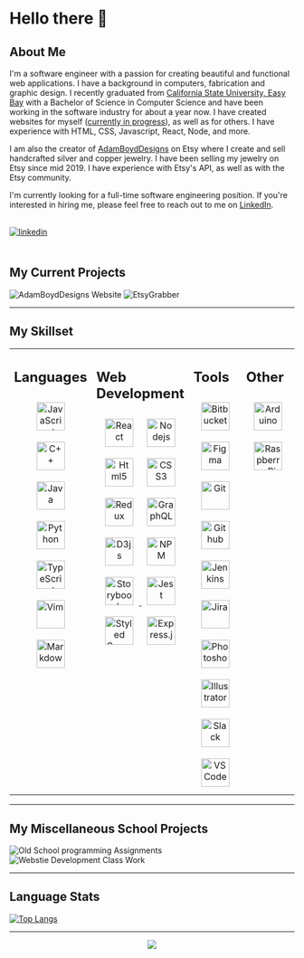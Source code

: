 # Hello there 👋

<!--
**AdamRBoyd/AdamRBoyd** is a ✨ _special_ ✨ repository because its `README.md` (this file) appears on your GitHub profile.
-->

## About Me

<div style="max-width: 700px;">
<p>
I'm a software engineer with a passion for creating beautiful and functional web applications. I have a background in computers, fabrication and graphic design. I recently graduated from <a href="https://www.csueastbay.edu/" target="_blank">California State University, Easy Bay</a> with a Bachelor of Science in Computer Science and have been working in the software industry for about a year now. I have created websites for myself (<a href="https://github.com/AdamRBoyd/AdamBoydDesigns_Website" target="_blank">currently in progress</a>), as well as for others. I have experience with HTML, CSS, Javascript, React, Node, and more.
</p>
<p>
I am also the creator of <a href="https://adamboyddesigns.etsy.com/" target="_blank">AdamBoydDesigns</a> on Etsy where I create and sell handcrafted silver and copper jewelry. I have been selling my jewelry on Etsy since mid 2019. I have experience with Etsy's API, as well as with the Etsy community.
</p>
<p>
I'm currently looking for a full-time software engineering position. If you're interested in hiring me, please feel free to reach out to me on <a href="https://www.linkedin.com/in/adamrichardboyd/" target="_blank">LinkedIn</a>.
</p>
<br />

<a href="https://linkedin.com/in/adamrichardboyd/" target="_blank">
<img src=https://img.shields.io/badge/linkedin-%231E77B5.svg?&style=for-the-badge&logo=linkedin&logoColor=white alt=linkedin style="margin-bottom: 5px;" />
</a>
</div>

<br />

<div>

## My Current Projects

<img src="https://github-readme-stats.vercel.app/api/pin/?username=AdamRBoyd&repo=AdamBoydDesigns_Website&show_icons=true&theme=dark" alt='AdamBoydDesigns Website' />
<img src="https://github-readme-stats.vercel.app/api/pin/?username=AdamRBoyd&repo=EtsyGrabber&show_icons=true&theme=dark" alt='EtsyGrabber' />
</div>

-----------------------

<div>

## My Skillset

<table style="border: none" ><tr><td valign="top" width="25%">
  
## Languages

<div align="center">
<a href="https://www.javascript.com/" target="_blank"><img style="margin: 10px" src="https://profilinator.rishav.dev/skills-assets/javascript-original.svg" alt="JavaScript" height="50" /></a>  
<a href="https://www.cplusplus.com/" target="_blank"><img style="margin: 10px" src="https://profilinator.rishav.dev/skills-assets/cplusplus-original.svg" alt="C++" height="50" /></a>  
<a href="https://www.java.com/" target="_blank"><img style="margin: 10px" src="https://profilinator.rishav.dev/skills-assets/java-original-wordmark.svg" alt="Java" height="50" /></a>  
<a href="https://www.python.org/" target="_blank"><img style="margin: 10px" src="https://profilinator.rishav.dev/skills-assets/python-original.svg" alt="Python" height="50" /></a>  
<a href="https://www.typescriptlang.org/" target="_blank"><img style="margin: 10px" src="https://profilinator.rishav.dev/skills-assets/typescript-original.svg" alt="TypeScript" height="50" /></a>  
<a href="https://www.vim.org/" target="_blank">
<img style="margin: 10px" src="https://cdn.jsdelivr.net/gh/devicons/devicon/icons/vim/vim-original.svg" alt='Vim' height="50" /></a>
<a href="https://www.markdownguide.org/" target="_blank">
<img style="margin: 10px" src="https://cdn.jsdelivr.net/gh/devicons/devicon/icons/markdown/markdown-original.svg" alt='Markdown' height="50" /></a>
</div>

</td><td valign="top" width="25%">

## Web Development

<div align="center">
<a href="https://reactjs.org/" target="_blank"><img style="margin: 10px" src="https://cdn.jsdelivr.net/gh/devicons/devicon/icons/react/react-original-wordmark.svg" alt='React' height='50'/></a>
<a href="https://nodejs.org/" target="_blank"><img style="margin: 10px" src="https://cdn.jsdelivr.net/gh/devicons/devicon/icons/nodejs/nodejs-original.svg" alt='Nodejs' height='50' /></a>
<a href="https://en.wikipedia.org/wiki/HTML5" target="_blank"><img style="margin: 10px" src="https://cdn.jsdelivr.net/gh/devicons/devicon/icons/html5/html5-original-wordmark.svg" alt='Html5' height='50' /></a>
<a href="https://www.w3schools.com/css/" target="_blank"><img style="margin: 10px" src="https://cdn.jsdelivr.net/gh/devicons/devicon/icons/css3/css3-original-wordmark.svg" alt='CSS3' height='50' /></a>
<a href="https://redux.js.org/" target="_blank"><img style="margin: 10px" src="https://cdn.jsdelivr.net/gh/devicons/devicon/icons/redux/redux-original.svg" alt='Redux' height='50' /></a>
<a href="https://graphql.org/" target="_blank"><img style="margin: 10px" src="https://cdn.jsdelivr.net/gh/devicons/devicon/icons/graphql/graphql-plain-wordmark.svg" alt='GraphQL' height='50' /></a>
<a href="https://d3js.org/" target="_blank"><img style="margin: 10px" src="https://cdn.jsdelivr.net/gh/devicons/devicon/icons/d3js/d3js-original.svg" alt='D3js' height='50' /></a>
<a href="https://www.npmjs.com/" target="_blank"><img style="margin: 10px" src="https://cdn.jsdelivr.net/gh/devicons/devicon/icons/npm/npm-original-wordmark.svg" alt='NPM' height='50' /></a>
<a href="https://storybook.js.org/" target="_blank"><img style="margin: 10px" src="https://cdn.jsdelivr.net/gh/devicons/devicon/icons/storybook/storybook-original.svg" alt='Storybook' height='50' />
<a href="https://www.jestjs.io/" target="_blank"><img style="margin: 10px" src="https://cdn.jsdelivr.net/gh/devicons/devicon/icons/jest/jest-plain.svg" alt='Jest' height='50' /></a>
<a href="https://styled-components.com/" target="_blank"><img style="margin: 10px" src="https://profilinator.rishav.dev/skills-assets/styled-components.png" alt="Styled Components" height="50" /></a>  
<a href="https://expressjs.com/" target="_blank"><img style="margin: 10px" src="https://cdn.jsdelivr.net/gh/devicons/devicon/icons/express/express-original.svg" alt="Express.js" height="50" /></a> 
</div>

</td><td valign="top" width="25%">

## Tools

<div align="center">
<img style="margin: 10px" src="https://cdn.jsdelivr.net/gh/devicons/devicon/icons/bitbucket/bitbucket-original-wordmark.svg" alt='Bitbucket' height='50' width='50' />
<a href="https://www.figma.com/" target="_blank">
<img style="margin: 10px" src="https://cdn.jsdelivr.net/gh/devicons/devicon/icons/figma/figma-original.svg" alt='Figma' height='50' width='50' /></a>
<a href="https://git-scm.com/" target="_blank">
<img style="margin: 10px" style="margin: 10px" src="https://profilinator.rishav.dev/skills-assets/git-scm-icon.svg" alt="Git" height="50" /></a>
<a href="https://github.com/" target="_blank">
<img style="margin: 10px" src="https://cdn.jsdelivr.net/gh/devicons/devicon/icons/github/github-original-wordmark.svg" alt='Github' height='50' width='50' /></a>
<a href="https://www.jenkins.io/" target="_blank">
<img style="margin: 10px" src="https://cdn.jsdelivr.net/gh/devicons/devicon/icons/jenkins/jenkins-original.svg" alt='Jenkins' height='50' width='50' /></a>
<a href="https://jira.atlassian.com/" target="_blank">
<img style="margin: 10px" src="https://cdn.jsdelivr.net/gh/devicons/devicon/icons/jira/jira-original-wordmark.svg" alt='Jira' height='50' width='50' /></a>
<a href="https://www.adobe.com/in/products/photoshop.html" target="_blank"><img style="margin: 10px" src="https://profilinator.rishav.dev/skills-assets/photoshop-plain.svg" alt="Photoshop" height="50" /></a>  
<a href="https://www.adobe.com/in/products/illustrator.html" target="_blank"><img style="margin: 10px" src="https://profilinator.rishav.dev/skills-assets/adobe_illustrator-icon.svg" alt="Illustrator" height="50" /></a>  
<a href="https://slack.com/" target="_blank">
<img style="margin: 10px" src="https://cdn.jsdelivr.net/gh/devicons/devicon/icons/slack/slack-original.svg" alt='Slack' height='50' width='50' /></a>
<a href="https://code.visualstudio.com/" target="_blank">
<img style="margin: 10px" src="https://cdn.jsdelivr.net/gh/devicons/devicon/icons/vscode/vscode-original-wordmark.svg" alt='VSCode' height='50' width='50' />
</div>

</td><td valign="top" width="25%">

## Other

<div align="center">
<a href="https://www.arduino.cc/" target="_blank">
<img style="margin: 10px" src="https://cdn.jsdelivr.net/gh/devicons/devicon/icons/arduino/arduino-original-wordmark.svg" alt='Arduino' height='50' width='50'/></a>
<a href="https://www.raspberrypi.org/" target="_blank"><img style="margin: 10px" src="https://profilinator.rishav.dev/skills-assets/raspberrypi.png" alt="Raspberry Pi" height="50" /></a>
</div>
  
</td></tr></table>

-----------------------
  
<div>

## My Miscellaneous School Projects

<img src="https://github-readme-stats.vercel.app/api/pin/?username=AdamRBoyd&repo=School_Programming_Assignments&show_icons=true&theme=dark" alt='Old School programming Assignments' />
<img src="https://github-readme-stats.vercel.app/api/pin/?username=AdamRBoyd&repo=Website_Development_Class&show_icons=true&theme=dark" alt='Webstie Development Class Work' />
</div>
  
-----------------------

## Language Stats

[![Top Langs](https://github-readme-stats.vercel.app/api/top-langs/?username=AdamRBoyd&layout=compact&show_icons=true&theme=dark)](https://github.com/AdamRBoyd/github-readme-stats)

-----------------------

<div align="center">
<img src="https://komarev.com/ghpvc/?username=AdamRBoyd&&style=flat-square" align="center" />
</div>  
  

<br/>  


<br />
